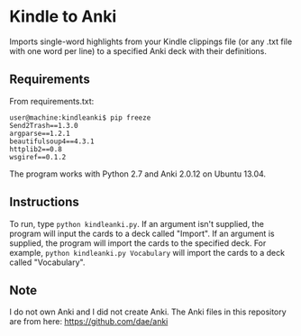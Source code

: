 Kindle to Anki
==============

Imports single-word highlights from your Kindle clippings file (or any .txt file with one word per line) to a specified Anki deck with their definitions.


Requirements
------------

From requirements.txt:

```
user@machine:kindleanki$ pip freeze
Send2Trash==1.3.0
argparse==1.2.1
beautifulsoup4==4.3.1
httplib2==0.8
wsgiref==0.1.2
```

The program works with Python 2.7 and Anki 2.0.12 on Ubuntu 13.04.

Instructions
------------

To run, type `python kindleanki.py`. If an argument isn't supplied, the program will input the cards to a deck called "Import". If an argument is supplied, the program will import the cards to the specified deck. For example, `python kindleanki.py Vocabulary` will import the cards to a deck called "Vocabulary".

Note
----

I do not own Anki and I did not create Anki. The Anki files in this repository are from here: https://github.com/dae/anki
